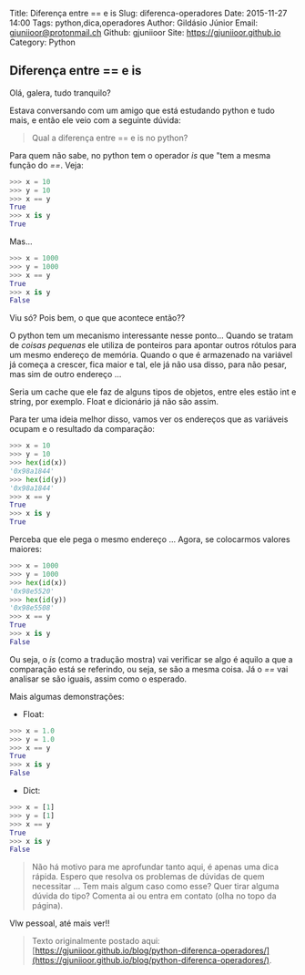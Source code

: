 Title: Diferença entre == e is
Slug: diferenca-operadores
Date: 2015-11-27 14:00
Tags: python,dica,operadores
Author: Gildásio Júnior
Email:  gjuniioor@protonmail.ch
Github: gjuniioor
Site: https://gjuniioor.github.io
Category: Python

Diferença entre == e is
-----------

Olá, galera, tudo tranquilo?

Estava conversando com um amigo que está estudando python e tudo mais, e então ele veio com a seguinte dúvida:

> Qual a diferença entre == e is no python?

Para quem não sabe, no python tem o operador *is* que "tem a mesma função do *==*. Veja:

```python
>>> x = 10
>>> y = 10
>>> x == y
True
>>> x is y
True
```

Mas...

```python
>>> x = 1000
>>> y = 1000
>>> x == y
True
>>> x is y
False
```

Viu só? Pois bem, o que que acontece então??

O python tem um mecanismo interessante nesse ponto... Quando se tratam de *coisas pequenas* ele utiliza de ponteiros para apontar outros rótulos para um mesmo endereço de memória. Quando o que é armazenado na variável já começa a crescer, fica maior e tal, ele já não usa disso, para não pesar, mas sim de outro endereço ...

Seria um cache que ele faz de alguns tipos de objetos, entre eles estão int e string, por exemplo. Float e dicionário já não são assim.

Para ter uma ideia melhor disso, vamos ver os endereços que as variáveis ocupam e o resultado da comparação:

```python
>>> x = 10
>>> y = 10
>>> hex(id(x))
'0x98a1844'
>>> hex(id(y))
'0x98a1844'
>>> x == y
True
>>> x is y
True
```

Perceba que ele pega o mesmo endereço ... Agora, se colocarmos valores maiores:

```python
>>> x = 1000
>>> y = 1000
>>> hex(id(x))
'0x98e5520'
>>> hex(id(y))
'0x98e5508'
>>> x == y
True
>>> x is y
False
```

Ou seja, o *is* (como a tradução mostra) vai verificar se algo é aquilo a que a comparação está se referindo, ou seja, se são a mesma coisa. Já o *==* vai analisar se são iguais, assim como o esperado.

Mais algumas demonstrações:

* Float:

```python
>>> x = 1.0
>>> y = 1.0
>>> x == y
True
>>> x is y
False
```

* Dict:

```python
>>> x = [1]
>>> y = [1]
>>> x == y
True
>>> x is y
False
```

> Não há motivo para me aprofundar tanto aqui, é apenas uma dica rápida. Espero que resolva os problemas de dúvidas de quem necessitar ... Tem mais algum caso como esse? Quer tirar alguma dúvida do tipo? Comenta ai ou entra em contato (olha no topo da página).

Vlw pessoal, até mais ver!!

> Texto originalmente postado aqui: [https://gjuniioor.github.io/blog/python-diferenca-operadores/](https://gjuniioor.github.io/blog/python-diferenca-operadores/).